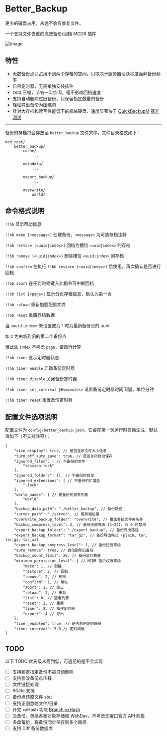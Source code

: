 # Better_Backup

更少的磁盘占用，永远不会有重复文件。

一个支持文件去重的高效备份/回档 MCDR 插件

![image](https://github.com/z0z0r4/better_backup/assets/78744121/7a5464d0-229b-47bf-aa8a-9abb02dd1f5c)

## 特性

- 无数备份点只占用不到两个存档的空间，只取决于服务器活跃程度而非备份频率
- 自带定时器，无需单独安装插件
- zstd 压缩，节省一半空间，毫不影响回档速度
- 支持自动删除过旧备份，只保留指定数量的备份
- 轻松导出备份为压缩包
- 针对大存档和读写性能低下的机械硬盘，速度显著快于 [QuickBackupM](https://github.com/TISUnion/QuickBackupM) [基准测试](https://github.com/z0z0r4/better_backup/issues/5)

---

备份的存档将会存放至 `better_backup` 文件夹中，文件目录格式如下：
```
mcd_root/
    better_backup/
        cache/
            ...

        metadata/
            ...

        export_backup/
            ...

        overwrite/
            world/
```

## 命令格式说明

`!!bb` 显示帮助信息

`!!bb make [<message>]` 创建备份。`<message>` 为可选存档注释

`!!bb restore [<uuid|index>]` 回档为槽位 `<uuid|index>` 的存档

`!!bb remove [<uuid|index>]` 删除槽位 `<uuid|index>` 的存档

`!!bb confirm` 在执行 `!!bb restore [<uuid|index>]` 后使用，再次确认是否进行回档

`!!bb abort` 在任何时候键入此指令可中断回档

`!!bb list [<page>]` 显示分页存档信息，默认为第一页

`!!bb reload` 重新加载配置文件

`!!bb reset` 重置存档数据

当 `<uuid|index>` 未设置或为 1 时为最新备份点的 uuid

如 `2` 为由新到旧的第二个备份点

但此处 `index` 不考虑 `page`，请自行计算

`!!bb timer` 显示定时器状态

`!!bb timer enable` 启动备份定时器

`!!bb timer disable` 关闭备份定时器

`!!bb timer set_interval §6<minutes>` 设置备份定时器时间间隔，单位分钟

`!!bb timer reset` 重置备份定时器

## 配置文件选项说明

配置文件为 `config/better_backup.json`。它会在第一次运行时自动生成，默认值如下（不支持注释）：

```json5
{
    "size_display": true, // 是否显示文件大小信息
    "turn_off_auto_save": true, // 是否关闭自动保存
    "ignored_files": [ // 不备份的文件
        "session.lock"
    ],
    "ignored_folders": [], // 不备份的目录
    "ignored_extensions": [ // 不备份的扩展名
        ".lock"
    ],
    "world_names": [ // 要备份的世界列表
        "world"
    ],
    "backup_data_path": "./better_backup", // 备份路径
    "server_path": "./server", // 服务端位置
    "overwrite_backup_folder": "overwrite", // 覆盖备份文件夹名称
    "backup_compress_level": 3, // 备份压缩等级 (1~22)，为 0 时禁用
    "export_backup_folder": "./export_backup", // 备份导出路径
    "export_backup_format": "tar_gz", // 备份导出格式 (plain, tar, tar_gz, tar_xz)
    "export_backup_compress_level": 1, // 备份压缩等级
    "auto_remove": true, // 自动删除旧备份
    "backup_count_limit": 20, // 备份留存数量
    "minimum_permission_level": { // MCDR 指令权限等级
        "make": 1, // 创建
        "restore": 2, // 回档
        "remove": 2, // 删除
        "confirm": 1, // 确认
        "abort": 1, // 终止
        "reload": 2, // 重载
        "list": 0, // 查看列表
        "reset": 2, // 重置
        "timer": 2, // 操作定时器
        "export": 4 // 导出
    },
    "timer_enabled": true, // 是否启用定时备份
    "timer_interval": 5.0 // 定时间隔
}
```

## TODO
以下 TODO 优先级从高到低，可遇见的是不会实现
- [ ] 支持锁定指定备份不被自动删除
- [ ] 支持修改备份点注释
- [ ] 文件链接处理
- [ ] SQlite 支持
- [ ] 备份点还原文件 stat
- [ ] 支持正则忽略文件/目录
- [ ] 补完 xxHash 功能 [Branch xxHash](https://github.com/z0z0r4/better_backup/tree/xxhash)
- [ ] 云备份，包括各家对象存储和 WebDav，不考虑无接口官方 API 网盘
- [ ] 多盘备份，将备份同步保存到多个路径
- [ ] 支持 Diff 备份数据库

